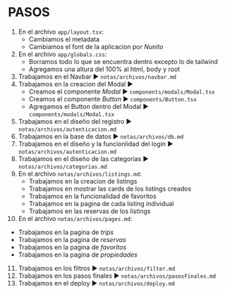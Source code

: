 <!-- Ctrl+K V para ver vista previa -->
# PASOS
1. En el archivo `app/layout.tsx`:
   - Cambiamos el metadata
   - Cambiamos el font de la aplicacion por *Nunito*
2. En el archivo `app/globals.css`:
   - Borramos todo lo que se encuentra dentro excepto lo de tailwind
   - Agregamos una altura del 100% al html, body y root
3. Trabajamos en el Navbar ► `notas/archivos/navbar.md`
4. Trabajamos en la creacion del Modal ►
   - Creamos el componente *Modal* ► `components/modals/Modal.tsx`
   - Creamos el componente *Button* ► `components/Button.tsx`
   - Agregamos el Button dentro del Modal ► `components/modals/Modal.tsx`
5. Trabajamos en el diseño del registro ► `notas/archivos/autenticacion.md`
6. Trabajamos en la base de datos ► `notas/archivos/db.md`
7. Trabajamos en el diseño y la funcionlidad del login ► `notas/archivos/autenticacion.md`
8. Trabajamos en el diseño de las categorias ► `notas/archivos/categorias.md`
9. En el archivo `notas/archivos/listings.md`:
   - Trabajamos en la creacion de listings
   - Trabajamos en mostrar las cards de los listings creados
   - Trabajamos en la funcionalidad de favoritos
   - Trabajamos en la pagina de cada listing individual
   - Trabajamos en las reservas de los listings
10. En el archivo `notas/archivos/pages.md`:
   - Trabajamos en la pagina de *trips*
   - Trabajamos en la pagina de *reservas*
   - Trabajamos en la pagina de *favoritos*
   - Trabajamos en la pagina de *propiedades*
11. Trabajamos en los filtros ► `notas/archivos/filter.md`
12. Trabajamos en los pasos finales ► `notas/archivos/pasosFinales.md`
13. Trabajamos en el deploy ► `notas/archivos/deploy.md`
    